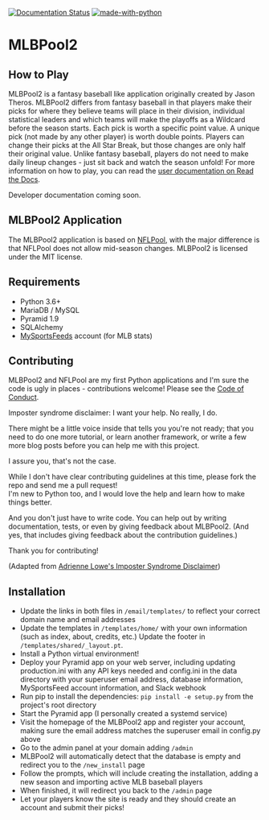 [![Documentation Status](https://readthedocs.org/projects/mlbpool2/badge/?version=latest)](http://mlbpool2.readthedocs.io/en/latest/?badge=latest)
[![made-with-python](https://img.shields.io/badge/Made%20with-Python-1f425f.svg)](https://www.python.org/)

# MLBPool2

## How to Play

MLBPool2 is a fantasy baseball like application originally created by
Jason Theros.  MLBPool2 differs from fantasy baseball in that players
make their picks for where they believe teams will place in their division,
individual statistical leaders and which teams will make the playoffs as a
Wildcard before the season starts.  Each pick is worth a specific point
value.  A unique pick (not made by any other player) is worth double
points.  Players can change their picks at the All Star Break, but those
changes are only half their original value.  Unlike fantasy baseball,
players do not need to make daily lineup changes - just sit back and
watch the season unfold!  For more information on how to play, you can read the 
[user documentation on Read the Docs](http://mlbpool2.readthedocs.io/).

Developer documentation coming soon.

## MLBPool2 Application

The MLBPool2 application is based on [NFLPool](https://github.com/prcutler/nflpool),
with the major difference is that NFLPool does not allow mid-season
changes.  MLBPool2 is licensed under the MIT license.

## Requirements

* Python 3.6+
* MariaDB / MySQL
* Pyramid 1.9
* SQLAlchemy
* [MySportsFeeds](https://www.mysportsfeeds.com) account (for MLB stats)

## Contributing

MLBPool2 and NFLPool are my first Python applications and I'm sure the
code is ugly in places - contributions welcome!  Please see the
[Code of Conduct](https://github.com/prcutler/mlbpool2/blob/master/CODE_OF_CONDUCT.md).

Imposter syndrome disclaimer: I want your help. No really, I do.

There might be a little voice inside that tells you you're not ready; that you need to do one more tutorial, 
or learn another framework, or write a few more blog posts before you can help me with this project.

I assure you, that's not the case.

While I don't have clear contributing guidelines at this time, please fork the repo and send me a pull request!  
I'm new to Python too, and I would love the help and learn how to make things better.

And you don't just have to write code. You can help out by writing documentation, tests, or even by giving 
feedback about MLBPool2. (And yes, that includes giving feedback about the contribution guidelines.)

Thank you for contributing!

(Adapted from 
[Adrienne Lowe's Imposter Syndrome Disclaimer](https://github.com/adriennefriend/imposter-syndrome-disclaimer))

## Installation

* Update the links in  both files in `/email/templates/` to reflect your correct domain name and email addresses
* Update the templates in `/templates/home/` with your own information (such as index, about, credits, etc.)  Update 
the footer in `/templates/shared/_layout.pt`.
* Install a Python virtual environment!
* Deploy your Pyramid app on your web server, including updating production.ini with any API keys needed and config.ini
in the data directory with your superuser email address, database information, MySportsFeed account
information, and Slack webhook
* Run pip to install the dependencies:  `pip install -e setup.py` from the project's root directory
* Start the Pyramid app (I personally created a systemd service)
* Visit the homepage of the MLBPool2 app and register your account, making sure the
email address matches the superuser email in config.py above
* Go to the admin panel at your domain adding `/admin`
* MLBPool2 will automatically detect that the database is empty and redirect you to the `/new_install` page
* Follow the prompts, which will include creating the installation, adding a new season and importing 
active MLB baseball players
* When finished, it will redirect you back to the `/admin` page
* Let your players know the site is ready and they should create an account and submit their picks!


